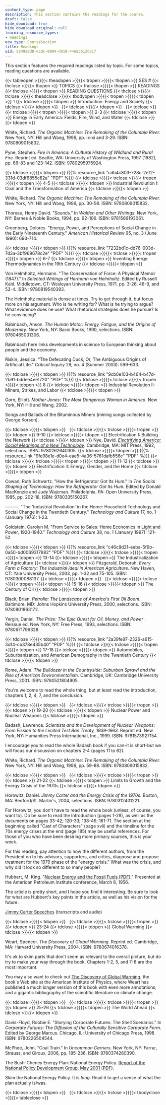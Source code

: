 ```yaml
---
content_type: page
description: This section contains the readings for the course.
draft: false
hide_download: true
hide_download_original: null
learning_resource_types:
- Readings
ocw_type: CourseSection
title: Readings
uid: 594928d8-6cdc-0094-d918-44e53612b317
---
```

This section features the required readings listed by topic. For some topics, reading questions are available.

{{< tableopen >}}{{< theadopen >}}{{< tropen >}}{{< thopen >}}
SES #
{{< thclose >}}{{< thopen >}}
TOPICS
{{< thclose >}}{{< thopen >}}
READINGS
{{< thclose >}}{{< thopen >}}
READING QUESTIONS
{{< thclose >}}{{< trclose >}}{{< theadclose >}}{{< tbodyopen >}}{{< tropen >}}{{< tdopen >}}
1
{{< tdclose >}}{{< tdopen >}}
Introduction: Energy and Society
{{< tdclose >}}{{< tdopen >}}
 
{{< tdclose >}}{{< tdopen >}}
 
{{< tdclose >}}{{< trclose >}}{{< tropen >}}{{< tdopen >}}
2-3
{{< tdclose >}}{{< tdopen >}}
Energy in Early America: Fields, Fire, Wind, and Water
{{< tdclose >}}{{< tdopen >}}

White, Richard. *The Organic Machine: The Remaking of the Columbia River*. New York, NY: Hill and Wang, 1996, pp. ix-xi and 3-29. ISBN: 9780809015832.

Pyne, Stephen. *Fire in America: A Cultural History of Wildland and Rural Fire*. Reprint ed. Seattle, WA: University of Washington Press, 1997 (1982), pp. 66-83 and 123-142. ISBN: 9780295975924.

{{< tdclose >}}{{< tdopen >}}
({{% resource_link "cdb4c803-728c-2ef2-331d-03df6855c82a" "PDF" %}})
{{< tdclose >}}{{< trclose >}}{{< tropen >}}{{< tdopen >}}
4-5
{{< tdclose >}}{{< tdopen >}}
Industrial Revolution I: Coal and the Transformation of America
{{< tdclose >}}{{< tdopen >}}

White, Richard. *The Organic Machine: The Remaking of the Columbia River*. New York, NY: Hill and Wang, 1996, pp. 30-58. ISBN: 9780809015832.

Thoreau, Henry David. "Sounds." In *Walden and Other Writings*. New York, NY: Barnes & Noble Books, 1994, pp. 92-106. ISBN: 9781566193061.

Greenberg, Dolores. "Energy, Power, and Perceptions of Social Change in the Early Nineteenth Century." *American Historical Review* 95, no. 3 (June 1990): 693-714.

{{< tdclose >}}{{< tdopen >}}
({{% resource_link "7232bd1c-dd76-003d-7d3a-3bf969678c2e" "PDF" %}})
{{< tdclose >}}{{< trclose >}}{{< tropen >}}{{< tdopen >}}
6-7
{{< tdclose >}}{{< tdopen >}}
Inventing Energy: Thermodynamics in the 19th Century
{{< tdclose >}}{{< tdopen >}}

Von Helmholtz, Hermann. "The Conservation of Force: A Physical Memoir (1847)." In *Selected Writings of Hermann von Helmholtz*. Edited by Russell Kahl. Middletown, CT: Wesleyan University Press, 1971, pp. 3-26, 48-9, and 52-4. ISBN: 9780819540393.

The Helmholtz material is dense at times. Try to get through it, but focus more on his argument. Who is he writing for? What is he trying to argue? What evidence does he use? What rhetorical strategies does he pursue? Is he convincing?

Rabinbach, Anson. *The Human Motor: Energy, Fatigue, and the Origins of Modernity*. New York, NY: Basic Books, 1990, selections. ISBN: 9780465031306.

Rabinbach here links developments in science to European thinking about people and the economy.

Riskin, Jessica. "The Defecating Duck, Or, The Ambiguous Origins of Artificial Life." *Critical Inquiry* 29, no. 4 (Summer 2003): 599-633.

{{< tdclose >}}{{< tdopen >}}
({{% resource_link "9cb0e103-b464-b47d-2b91-bddee4ee1720" "PDF" %}})
{{< tdclose >}}{{< trclose >}}{{< tropen >}}{{< tdopen >}}
8
{{< tdclose >}}{{< tdopen >}}
Industrial Revolution II: Miners, Strikes, and Labor
{{< tdclose >}}{{< tdopen >}}

Gorn, Elliott. *Mother Jones: The Most Dangerous Woman in America*. New York, NY: Hill and Wang, 2002.

Songs and Ballads of the Bituminous Miners (mining songs collected by George Korson).

{{< tdclose >}}{{< tdopen >}}
 
{{< tdclose >}}{{< trclose >}}{{< tropen >}}{{< tdopen >}}
9-10
{{< tdclose >}}{{< tdopen >}}
Electrification I: Building the Network
{{< tdclose >}}{{< tdopen >}}
Nye, David. [*Electrifying America: Social Meanings of a New Technology*](https://mitpress.mit.edu/9780262640305). Cambridge, MA: MIT Press, 1992, selections. ISBN: 9780262640305.
{{< tdclose >}}{{< tdopen >}}
({{% resource_link "9fe98e1e-d0e4-eae5-4a36-5761dafb556c" "PDF" %}})
{{< tdclose >}}{{< trclose >}}{{< tropen >}}{{< tdopen >}}
11-12
{{< tdclose >}}{{< tdopen >}}
Electrification II: Energy, Gender, and the Home
{{< tdclose >}}{{< tdopen >}}

Cowan, Ruth Schwartz. "How the Refrigerator Got Its Hum." In *The Social Shaping of Technology: How the Refrigerator Got Its Hum*. Edited by Donald MacKenzie and Judy Wajcman. Philadelphia, PA: Open University Press, 1985, pp. 202-18. ISBN: 9780335150267.

———. "The 'Industrial Revolution' in the Home: Household Technology and Social Change in the Twentieth Century." *Technology and Culture* 17, no. 1 (January 1976): 1-23.

Goldstein, Carolyn M. "From Service to Sales: Home Economics in Light and Power, 1920-1940." *Technology and Culture* 38, no. 1 (January 1997): 121-52.

{{< tdclose >}}{{< tdopen >}}
({{% resource_link "c46c8d21-eeba-5f9b-0a50-bd0069317982" "PDF" %}})
{{< tdclose >}}{{< trclose >}}{{< tropen >}}{{< tdopen >}}
13-14
{{< tdclose >}}{{< tdopen >}}
The Industrialization of Agriculture
{{< tdclose >}}{{< tdopen >}}
Fitzgerald, Deborah. *Every Farm a Factory: The Industrial Ideal in American Agriculture*. New Haven, CT: Yale University Press, 2003, pp. 1-32 and 75-105. ISBN: 9780300088137.
{{< tdclose >}}{{< tdopen >}}
 
{{< tdclose >}}{{< trclose >}}{{< tropen >}}{{< tdopen >}}
15-16
{{< tdclose >}}{{< tdopen >}}
The Century of Oil
{{< tdclose >}}{{< tdopen >}}

Black, Brian. *Petrolia: The Landscape of America's First Oil Boom*. Baltimore, MD: Johns Hopkins University Press, 2000, selections. ISBN: 9780801863172.

Yergin, Daniel. *The Prize: The Epic Quest for Oil, Money, and Power* . Reissue ed. New York, NY: Free Press, 1993, selections. ISBN: 9780671799328.

{{< tdclose >}}{{< tdopen >}}
({{% resource_link "2a39fe97-2326-a615-3d14-cb378e435b40" "PDF" %}})
{{< tdclose >}}{{< trclose >}}{{< tropen >}}{{< tdopen >}}
17-18
{{< tdclose >}}{{< tdopen >}}
Automobiles, Suburbanization, and American Demography in the Twentieth Century
{{< tdclose >}}{{< tdopen >}}

Rome, Adam. *The Bulldozer in the Countryside: Suburban Sprawl and the Rise of American Environmentalism*. Cambridge, UK: Cambridge University Press, 2001. ISBN: 9780521804905.

You're welcome to read the whole thing, but at least read the introduction, chapters 1, 2, 4, 7, and the conclusion.

{{< tdclose >}}{{< tdopen >}}
 
{{< tdclose >}}{{< trclose >}}{{< tropen >}}{{< tdopen >}}
19-20
{{< tdclose >}}{{< tdopen >}}
Nuclear Power and Nuclear Weapons
{{< tdclose >}}{{< tdopen >}}

Badash, Lawrence. *Scientists and the Development of Nuclear Weapons: From Fission to the Limited Test Ban Treaty, 1939-1963*. Reprint ed. New York, NY: Humanities Press International, Inc., 1999. ISBN: 9781573927154.

I encourage you to read the whole Badash book if you can-it is short-but we will focus our discussion on chapters 2-4 (pages 11 to 62).

White, Richard. *The Organic Machine: The Remaking of the Columbia River*. New York, NY: Hill and Wang, 1996, pp. 59-88. ISBN: 9780809015832.

{{< tdclose >}}{{< tdopen >}}
 
{{< tdclose >}}{{< trclose >}}{{< tropen >}}{{< tdopen >}}
21-22
{{< tdclose >}}{{< tdopen >}}
Limits to Growth and the Energy Crisis of the 1970s
{{< tdclose >}}{{< tdopen >}}

Horowitz, Daniel. *Jimmy Carter and the Energy Crisis of the 1970s*. Boston, MA: Bedford/St. Martin's, 2004, selections. ISBN: 9780312401221.

For Horowitz, you don't have to read the whole book (unless, of course, you want to). Do be sure to read the Introduction (pages 1-28), as well as the documents on pages 33-42; 120-33; 138-49; 161-71. The section at the beginning called "Cast of Characters" (page xvii) and the timeline for the 70s energy crises at the end (page 185) may be useful references. For those of you who have been desiring more primary sources, this is your week.

For this reading, pay attention to how the different authors, from the President on to his advisors, supporters, and critics, diagnose and propose treatment for the 1979 phase of the "energy crisis." What was the crisis, and why did it look so different to so many people?

Hubbert, M. King. "[Nuclear Energy and the Fossil Fuels (PDF)](https://cmapspublic.ihmc.us/rid=1176076210219_852008754_13952/Hubbert1956.pdf)." Presented at the American Petroleum Institute conference, March 8, 1956.

The article is pretty short, and I hope you find it interesting. Be sure to look for what are Hubbert's key points in the article, as well as his vision for the future.

[Jimmy Carter Speeches](http://millercenter.org/scripps/archive/speeches/detail/3402) (transcripts and audio)

{{< tdclose >}}{{< tdopen >}}
 
{{< tdclose >}}{{< trclose >}}{{< tropen >}}{{< tdopen >}}
23-24
{{< tdclose >}}{{< tdopen >}}
Global Warming
{{< tdclose >}}{{< tdopen >}}

Weart, Spencer. *The Discovery of Global Warming*. Reprint ed. Cambridge, MA: Harvard University Press, 2004. ISBN: 9780674016378.

It's ok to skim parts that don't seem as relevant to the overall picture, but do try to make your way through the book. Chapters 1-2, 5, and 7-8 are the most important.

You may also want to check out [The Discovery of Global Warming](http://www.aip.org/history/climate/index.html), the book's Web site at the American Institute of Physics, where Weart has published a much longer version of this book with even more annotations, and a gigantic bibliography of the scientific literature on climate change.

{{< tdclose >}}{{< tdopen >}}
 
{{< tdclose >}}{{< trclose >}}{{< tropen >}}{{< tdopen >}}
25-26
{{< tdclose >}}{{< tdopen >}}
The World Ahead
{{< tdclose >}}{{< tdopen >}}

Davis-Floyd, Robbie E. "Storying Corporate Futures: The Shell Scenarios." In *Corporate Futures: The Diffusion of the Culturally Sensitive Corporate Form*. Edited by George Marcus. Chicago, IL: University of Chicago Press, 1998. ISBN: 9780226504544.

McPhee, John. "Coal Train." In *Uncommon Carriers*. New York, NY: Farrar, Strauss, and Giroux, 2006, pp. 185-236. ISBN: 9780374280390.

The Bush-Cheney Energy Plan: National Energy Policy. [Report of the National Policy Development Group, May 2001 (PDF)](https://www.nrc.gov/docs/ML0428/ML042800056.pdf). 

Skim the National Energy Policy. It is *long*. Read it to get a sense of what the plan actually is/was.

{{< tdclose >}}{{< tdopen >}}
 
{{< tdclose >}}{{< trclose >}}{{< tbodyclose >}}{{< tableclose >}}